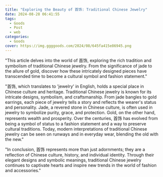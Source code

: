 ```yaml
---
title: "Exploring the Beauty of 首饰: Traditional Chinese Jewelry"
date: 2024-08-28 06:41:55
tags:
  - Goods
  - Post
  - web
categories:
  - Goods
cover: https://img.ggggoods.com/2024/08/645fa415e86945.png
---
```


"This article delves into the world of 首饰, exploring the rich tradition and symbolism of traditional Chinese jewelry. From the significance of jade to the allure of gold, discover how these intricately designed pieces have transcended time to become a cultural symbol and fashion statement."

"首饰, which translates to 'jewelry' in English, holds a special place in Chinese culture and heritage. Traditional Chinese jewelry is known for its intricate designs, symbolism, and craftsmanship. From jade bangles to gold earrings, each piece of jewelry tells a story and reflects the wearer's status and personality. Jade, a revered stone in Chinese culture, is often used in jewelry to symbolize purity, grace, and protection. Gold, on the other hand, represents wealth and prosperity. Over the centuries, 首饰 has evolved from being a symbol of status to a fashion statement and a way to preserve cultural traditions. Today, modern interpretations of traditional Chinese jewelry can be seen on runways and in everyday wear, blending the old with the new."

"In conclusion, 首饰 represents more than just adornments; they are a reflection of Chinese culture, history, and individual identity. Through their elegant designs and symbolic meanings, traditional Chinese jewelry continues to captivate hearts and inspire new trends in the world of fashion and accessories."
